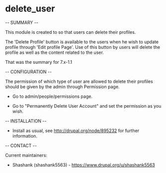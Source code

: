 # delete_user
-- SUMMARY --

This module is created  to so that users can delete their profiles.

The 'Delete Profile' button is available to the users when he wish to update profile through 'Edit profile Page'. Use of this button by users will delete the profile as well as the content related to the user.

That was the summary for 7.x-1.1

-- CONFIGURATION --

The permission of which type of user are allowed to delete their profiles should be given by the admin through Permission page.

* Go to admin/people/permissions page.

* Go to "Permanently Delete User Account" and set the permission as you wish.

-- INSTALLATION --

* Install as usual, see http://drupal.org/node/895232 for further information.


-- CONTACT --

Current maintainers:
* Shashank (shashank5563) - https://www.drupal.org/u/shashank5563
